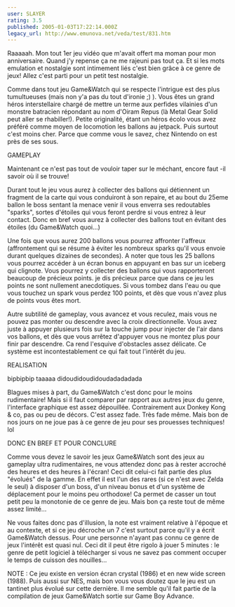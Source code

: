 ```yaml
---
user: SLAYER
rating: 3.5
published: 2005-01-03T17:22:14.000Z
legacy_url: http://www.emunova.net/veda/test/831.htm
---
```

Raaaaah. Mon tout 1er jeu vidéo que m'avait offert ma moman pour mon anniversaire. Quand j'y repense ça ne me rajeuni pas tout ça. Et si les mots emulation et nostalgie sont intimement liés c'est bien grâce à ce genre de jeux! Allez c'est parti pour un petit test nostalgie.  

  

Comme dans tout jeu Game&Watch qui se respecte l'intrigue est des plus tumultueuses (mais non y'a pas du tout d'ironie ;) ). Vous êtes un grand héros interstellaire chargé de mettre un terme aux perfides vilainies d'un monstre batracien répondant au nom d'Oiram Repus (là Metal Gear Solid peut aller se rhabiller!). Petite originalité, étant un héros écolo vous avez préféré comme moyen de locomotion les ballons au jetpack. Puis surtout c'est moins cher. Parce que comme vous le savez, chez Nintendo on est près de ses sous.  

  

  

GAMEPLAY  

  

Maintenant ce n'est pas tout de vouloir taper sur le méchant, encore faut -il savoir où il se trouve!  

Durant tout le jeu vous aurez à collecter des ballons qui détiennent un fragment de la carte qui vous conduiront à son repaire, et au bout du 25eme ballon le boss sentant la menace venir il vous enverra ses redoutables "sparks", sortes d'étoiles qui vous feront perdre si vous entrez à leur contact. Donc en bref vous aurez à collecter des ballons tout en évitant des étoiles (du Game&Watch quoi...)  

  

Une fois que vous aurez 200 ballons vous pourrez affronter l'affreux (affrontement qui se résume à éviter les nombreux sparks qu'il vous envoie durant quelques dizaines de secondes). A noter que tous les 25 ballons vous pourrez accéder à un écran bonus en appuyant en bas sur un iceberg qui clignote. Vous pourrez y collecter des ballons qui vous rapporteront beaucoup de précieux points. je dis précieux parce que dans ce jeu les points ne sont nullement anecdotiques. Si vous tombez dans l'eau ou que vous touchez un spark vous perdez 100 points, et dès que vous n'avez plus de points vous êtes mort.  

  

Autre subtilité de gameplay, vous avancez et vous reculez, mais vous ne pouvez pas monter ou descendre avec la croix directionnelle. Vous avez juste à appuyer plusieurs fois sur la touche jump pour injecter de l'air dans vos ballons, et dès que vous arrêtez d'appuyer vous ne montez plus pour finir par descendre. Ca rend l'esquive d'obstacles assez délicate. Ce système est incontestablement ce qui fait tout l'intérêt du jeu.  

  

  

  

REALISATION  

  

bipbipbip taaaaa didoudidoudidoudadadadada   

  

Blagues mises à part, du Game&Watch c'est donc pour le moins rudimentaire! Mais si il faut comparer par rapport aux autres jeux du genre, l'interface graphique est assez dépouillée. Contrairement aux Donkey Kong & co, pas ou peu de décors. C'est assez fade. Très fade même. Mais bon de nos jours on ne joue pas à ce genre de jeu pour ses prouesses techniques! lol  

  

  

  

DONC EN BREF ET POUR CONCLURE  

  

Comme vous devez le savoir les jeux Game&Watch sont des jeux au gameplay ultra rudimentaires, ne vous attendez donc pas à rester accroché des heures et des heures à l'écran! Ceci dit celui-ci fait partie des plus "évolués" de la gamme. En effet il est l'un des rares (si ce n'est avec Zelda le seul) à disposer d'un boss, d'un niveau bonus et d'un système de déplacement pour le moins peu orthodoxe! Ca permet de casser un tout petit peu la monotonie de ce genre de jeu. Mais bon ça reste tout de même assez limité...  

  

Ne vous faites donc pas d'illusion, la note est vraiment relative à l'époque et au contexte, et si ce jeu décroche un 7 c'est surtout parce qu'il y a écrit Game&Watch dessus. Pour une personne n'ayant pas connu ce genre de jeux l'intérêt est quasi nul. Ceci dit il peut être rigolo à jouer 5 minutes : le genre de petit logiciel à télécharger si vous ne savez pas comment occuper le temps de cuisson des nouilles...  

  

NOTE : Ce jeu existe en version écran crystal (1986) et en new wide screen (1988). Puis aussi sur NES, mais bon vous vous doutez que le jeu est un tantinet plus évolué sur cette dernière. Il me semble qu'il fait partie de la compilation de jeux Game&Watch sortie sur Game Boy Advance.